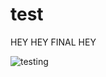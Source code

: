 # test

HEY HEY FINAL HEY

![testing](https://github.com/oscargiann/test/actions/workflows/testing.yml/badge.svg?event=push)
